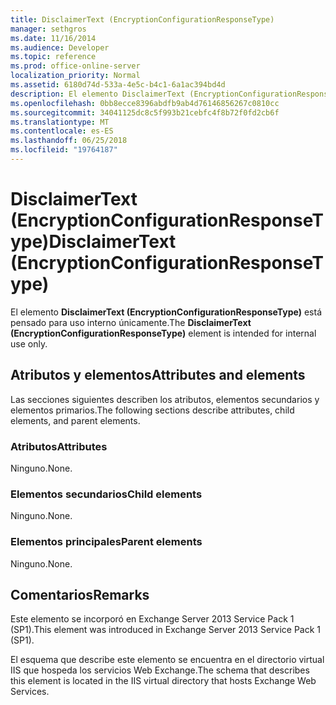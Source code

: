 ```yaml
---
title: DisclaimerText (EncryptionConfigurationResponseType)
manager: sethgros
ms.date: 11/16/2014
ms.audience: Developer
ms.topic: reference
ms.prod: office-online-server
localization_priority: Normal
ms.assetid: 6180d74d-533a-4e5c-b4c1-6a1ac394bd4d
description: El elemento DisclaimerText (EncryptionConfigurationResponseType) está pensado para uso interno únicamente.
ms.openlocfilehash: 0bb8ecce8396abdfb9ab4d76146856267c0810cc
ms.sourcegitcommit: 34041125dc8c5f993b21cebfc4f8b72f0fd2cb6f
ms.translationtype: MT
ms.contentlocale: es-ES
ms.lasthandoff: 06/25/2018
ms.locfileid: "19764187"
---
```

# <a name="disclaimertext-encryptionconfigurationresponsetype"></a><span data-ttu-id="67a53-103">DisclaimerText (EncryptionConfigurationResponseType)</span><span class="sxs-lookup"><span data-stu-id="67a53-103">DisclaimerText (EncryptionConfigurationResponseType)</span></span>

<span data-ttu-id="67a53-104">El elemento **DisclaimerText (EncryptionConfigurationResponseType)** está pensado para uso interno únicamente.</span><span class="sxs-lookup"><span data-stu-id="67a53-104">The **DisclaimerText (EncryptionConfigurationResponseType)** element is intended for internal use only.</span></span> 

## <a name="attributes-and-elements"></a><span data-ttu-id="67a53-105">Atributos y elementos</span><span class="sxs-lookup"><span data-stu-id="67a53-105">Attributes and elements</span></span>

<span data-ttu-id="67a53-106">Las secciones siguientes describen los atributos, elementos secundarios y elementos primarios.</span><span class="sxs-lookup"><span data-stu-id="67a53-106">The following sections describe attributes, child elements, and parent elements.</span></span>
  
### <a name="attributes"></a><span data-ttu-id="67a53-107">Atributos</span><span class="sxs-lookup"><span data-stu-id="67a53-107">Attributes</span></span>

<span data-ttu-id="67a53-108">Ninguno.</span><span class="sxs-lookup"><span data-stu-id="67a53-108">None.</span></span>
  
### <a name="child-elements"></a><span data-ttu-id="67a53-109">Elementos secundarios</span><span class="sxs-lookup"><span data-stu-id="67a53-109">Child elements</span></span>

<span data-ttu-id="67a53-110">Ninguno.</span><span class="sxs-lookup"><span data-stu-id="67a53-110">None.</span></span>
  
### <a name="parent-elements"></a><span data-ttu-id="67a53-111">Elementos principales</span><span class="sxs-lookup"><span data-stu-id="67a53-111">Parent elements</span></span>

<span data-ttu-id="67a53-112">Ninguno.</span><span class="sxs-lookup"><span data-stu-id="67a53-112">None.</span></span>
  
## <a name="remarks"></a><span data-ttu-id="67a53-113">Comentarios</span><span class="sxs-lookup"><span data-stu-id="67a53-113">Remarks</span></span>

<span data-ttu-id="67a53-114">Este elemento se incorporó en Exchange Server 2013 Service Pack 1 (SP1).</span><span class="sxs-lookup"><span data-stu-id="67a53-114">This element was introduced in Exchange Server 2013 Service Pack 1 (SP1).</span></span>
  
<span data-ttu-id="67a53-115">El esquema que describe este elemento se encuentra en el directorio virtual IIS que hospeda los servicios Web Exchange.</span><span class="sxs-lookup"><span data-stu-id="67a53-115">The schema that describes this element is located in the IIS virtual directory that hosts Exchange Web Services.</span></span>
  

